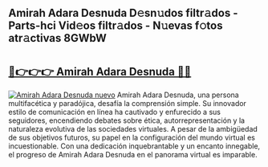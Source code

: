 ## Amirah Adara Desnuda D𝚎sn𝚞dos filtr𝚊dos - Parts-hci Vid𝚎os filtr𝚊dos - N𝚞evas f𝚘tos atr𝚊ctivas 8GWbW

# <h2><a href="http://mb0abg.tromn.icu/?c=Amirah+Adara+Desnuda">🔗👉👉👉 Amirah Adara Desnuda 🔗🔗</a></h2>

[![Amirah Adara Desnuda nuevo](https://i.imgur.com/pEAQMta.gif)](http://mb0abg.tromn.icu/?c=Amirah+Adara+Desnuda)
Amirah Adara Desnuda, una persona multifacética y paradójica, desafía la comprensión simple. Su innovador estilo de comunicación en línea ha cautivado y enfurecido a sus seguidores, encendiendo debates sobre ética, autorrepresentación y la naturaleza evolutiva de las sociedades virtuales. A pesar de la ambigüedad de sus objetivos futuros, su papel en la configuración del mundo virtual es incuestionable. Con una dedicación inquebrantable y un encanto innegable, el progreso de Amirah Adara Desnuda en el panorama virtual es imparable.

